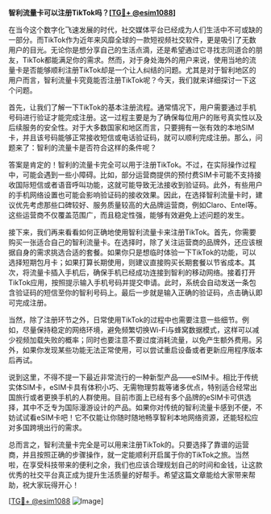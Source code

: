 **智利流量卡可以注册TikTok吗？[[TG💪+ @esim1088](https://t.me/s/esim1088)]**

在当今这个数字化飞速发展的时代，社交媒体平台已经成为人们生活中不可或缺的一部分。而TikTok作为近年来风靡全球的一款短视频社交软件，更是吸引了无数用户的目光。无论你是想分享自己的生活点滴，还是希望通过它寻找志同道合的朋友，TikTok都能满足你的需求。然而，对于身处海外的用户来说，使用当地的流量卡是否能够顺利注册TikTok却是一个让人纠结的问题。尤其是对于智利地区的用户而言，智利流量卡究竟能否注册TikTok呢？今天，我们就来详细探讨一下这个问题。

首先，让我们了解一下TikTok的基本注册流程。通常情况下，用户需要通过手机号码进行验证才能完成注册。这一过程主要是为了确保每位用户的账号真实性以及后续服务的安全性。对于大多数国家和地区而言，只要拥有一张有效的本地SIM卡，并且该号码能够正常接收短信或电话验证码，就可以顺利完成注册。那么，问题来了：智利的流量卡是否符合这样的条件呢？

答案是肯定的！智利的流量卡完全可以用于注册TikTok。不过，在实际操作过程中，可能会遇到一些小障碍。比如，部分运营商提供的预付费SIM卡可能不支持接收国际短信或者语音呼叫功能，这就可能导致无法接收到验证码。此外，有些用户的手机网络设置也可能会影响验证码的接收效果。因此，在选择智利流量卡时，建议优先考虑那些口碑较好、服务质量较高的大品牌运营商，例如Claro、Entel等。这些运营商不仅覆盖范围广，而且稳定性强，能够有效避免上述问题的发生。

接下来，我们再来看看如何正确地使用智利流量卡来注册TikTok。首先，你需要购买一张适合自己的智利流量卡。在选择时，除了关注运营商的品牌外，还应该根据自身的需求挑选合适的套餐。如果你只是想临时体验一下TikTok的功能，可以选择短期包月卡；如果打算长期使用，则建议直接购买长期套餐以节省成本。其次，将流量卡插入手机后，确保手机已经成功连接到智利的移动网络。接着打开TikTok应用，按照提示输入手机号码并提交申请。此时，系统会自动发送一条包含验证码的短信至你的智利号码上。最后一步就是输入正确的验证码，点击确认即可完成注册。

当然，除了注册环节之外，日常使用TikTok的过程中也需要注意一些细节。例如，尽量保持稳定的网络环境，避免频繁切换Wi-Fi与蜂窝数据模式，这样可以减少视频加载失败的概率；同时也要注意不要过度消耗流量，以免产生额外费用。另外，如果你发现某些功能无法正常使用，可以尝试重启设备或者更新应用程序版本后再试。

说到这里，不得不提一下最近非常流行的一种新型产品——eSIM卡。相比于传统实体SIM卡，eSIM卡具有体积小巧、无需物理剪裁等诸多优点，特别适合经常出国旅行或者更换手机的人群使用。目前市面上已经有多个品牌的eSIM卡可供选择，其中不乏专为国际漫游设计的产品。如果你对传统的智利流量卡感到不便，不妨试试看eSIM卡吧！它不仅能让你随时随地畅享智利本地网络资源，还能轻松应对多国跨境出行的需求。

总而言之，智利流量卡完全是可以用来注册TikTok的。只要选择了靠谱的运营商，并且按照正确的步骤操作，就一定能顺利开启属于你的TikTok之旅。当然啦，在享受科技带来的便利之余，我们也应该合理规划自己的时间和金钱，让这款优秀的社交平台真正成为提升生活质量的好帮手。希望这篇文章能给大家带来帮助，祝大家玩得开心！

[[TG💪+ @esim1088](https://t.me/s/esim1088) ![Image](https://i.postimg.cc/4NQfJmqS/Snipaste-2025-05-13-00-14-12.png)]